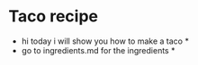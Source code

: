 # Taco recipe 
* hi today i will show you how to make a taco *
* go to ingredients.md for the ingredients *